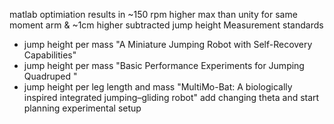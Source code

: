 matlab optimiation results in ~150 rpm higher max than unity for same moment arm & ~1cm higher subtracted jump height
Measurement standards
 - jump height per mass "A Miniature Jumping Robot with Self-Recovery Capabilities"
 - jump height per mass "Basic Performance Experiments for Jumping Quadruped "
 - jump height per leg length and mass "MultiMo-Bat: A biologically inspired integrated jumping–gliding robot"
add changing theta and start planning experimental setup

